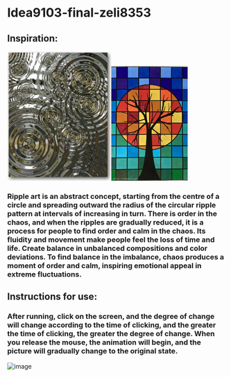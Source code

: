# Idea9103-final-zeli8353
## Inspiration:
![image](water.jpeg)<img src="imBalance.jpeg" width="35%" height="35%">
### Ripple art is an abstract concept, starting from the centre of a circle and spreading outward the radius of the circular ripple pattern at intervals of increasing in turn. There is order in the chaos, and when the ripples are gradually reduced, it is a process for people to find order and calm in the chaos. Its fluidity and movement make people feel the loss of time and life. Create balance in unbalanced compositions and color deviations. To find balance in the imbalance, chaos produces a moment of order and calm, inspiring emotional appeal in extreme fluctuations.
## **Instructions for use**:
### After running, click on the screen, and the degree of change will change according to the time of clicking, and the greater the time of clicking, the greater the degree of change. When you release the mouse, the animation will begin, and the picture will gradually change to the original state.
![image](animation.gif)